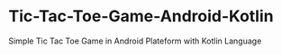 # Tic-Tac-Toe-Game-Android-Kotlin
Simple Tic Tac Toe Game in Android Plateform with Kotlin Language
